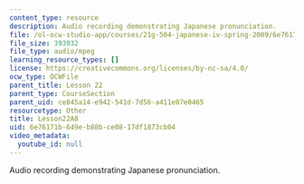 ```yaml
---
content_type: resource
description: Audio recording demonstrating Japanese pronunciation.
file: /ol-ocw-studio-app/courses/21g-504-japanese-iv-spring-2009/6e76171b649eb88bce0817df1873cb04_Lesson22A8.mp3
file_size: 393932
file_type: audio/mpeg
learning_resource_types: []
license: https://creativecommons.org/licenses/by-nc-sa/4.0/
ocw_type: OCWFile
parent_title: Lesson 22
parent_type: CourseSection
parent_uid: ce845a14-e942-541d-7d56-a411e07e0465
resourcetype: Other
title: Lesson22A8
uid: 6e76171b-649e-b88b-ce08-17df1873cb04
video_metadata:
  youtube_id: null
---
```

Audio recording demonstrating Japanese pronunciation.